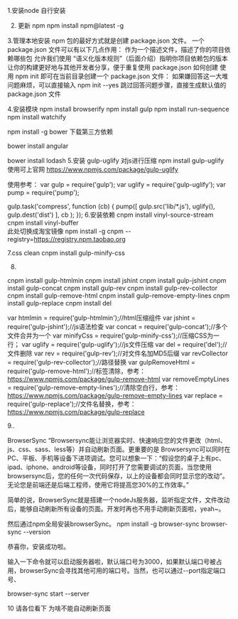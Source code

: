 
1.安装node 自行安装

2. 更新 npm        npm install npm@latest -g

3.管理本地安装 npm 包的最好方式就是创建 package.json 文件。
一个 package.json 文件可以有以下几点作用：
作为一个描述文件，描述了你的项目依赖哪些包
允许我们使用 “语义化版本规则”（后面介绍）指明你项目依赖包的版本
让你的构建更好地与其他开发者分享，便于重复使用
package.json 如何创建
使用 npm init 即可在当前目录创建一个 package.json 文件：
如果嫌回答这一大堆问题麻烦，可以直接输入 npm init --yes 跳过回答问题步骤，直接生成默认值的 package.json 文件


4.安装模块
npm install browserify
npm install gulp
npm install run-sequence
npm install watchify

npm install -g bower 下载第三方依赖    

bower install  angular 

bower install  lodash
5.安装 gulp-uglify 对js进行压缩
npm install gulp-uglify
使用可上官网 https://www.npmjs.com/package/gulp-uglify

使用参考：
var gulp = require('gulp');
var uglify = require('gulp-uglify');
var pump = require('pump');
 
gulp.task('compress', function (cb) {
  pump([
        gulp.src('lib/*.js'),
        uglify(),
        gulp.dest('dist')
    ],
    cb
  );
});
6.安装依赖 
cnpm install vinyl-source-stream 
cnpm install vinyl-buffer  
此处切换成淘宝镜像
npm install -g cnpm --registry=https://registry.npm.taobao.org


7.css clean
cnpm install gulp-minify-css


8.
cnpm install  gulp-htmlmin
cnpm install  jshint
cnpm install  gulp-jshint
cnpm install  gulp-concat
cnpm install gulp-rev
cnpm install gulp-rev-collector
cnpm install gulp-remove-html
cnpm install gulp-remove-empty-lines
cnpm install gulp-replace
cnpm install  del


var htmlmin = require('gulp-htmlmin');//html压缩组件
var jshint = require('gulp-jshint');//js语法检查
var concat = require('gulp-concat');//多个文件合并为一个
var minifyCss = require('gulp-minify-css');//压缩CSS为一行；
var uglify = require('gulp-uglify');//js文件压缩
var del = require('del');//文件删除
var rev = require('gulp-rev');//对文件名加MD5后缀
var revCollector = require('gulp-rev-collector');//路径替换
var gulpRemoveHtml = require('gulp-remove-html');//标签清除，参考：https://www.npmjs.com/package/gulp-remove-html
var removeEmptyLines = require('gulp-remove-empty-lines');//清除空白行，参考：https://www.npmjs.com/package/gulp-remove-empty-lines
var replace = require('gulp-replace');//文件名替换，参考：https://www.npmjs.com/package/gulp-replace

9..

BrowserSync
“Browsersync能让浏览器实时、快速响应您的文件更改（html、js、css、sass、less等）并自动刷新页面。更重要的是 Browsersync可以同时在PC、平板、手机等设备下进项调试。您可以想象一下：“假设您的桌子上有pc、ipad、iphone、android等设备，同时打开了您需要调试的页面，当您使用browsersync后，您的任何一次代码保存，以上的设备都会同时显示您的改动”。无论您是前端还是后端工程师，使用它将提高您30%的工作效率。”

简单的说，BrowserSync就是搭建一个nodeJs服务器，监听指定文件，文件改动后，能够自动刷新所有设备的页面。开发时再也不用手动刷新页面啦，yeah~。


然后通过npm全局安装browserSync。
npm install -g browser-sync
browser-sync --version


恭喜你，安装成功啦。

输入一下命令就可以启动服务器啦，默认端口号为3000，如果默认端口号被占用，browserSync会寻找其他可用的端口号。当然，也可以通过--port指定端口号、

browser-sync start --server


10
请各位看下 为啥不能自动刷新页面
